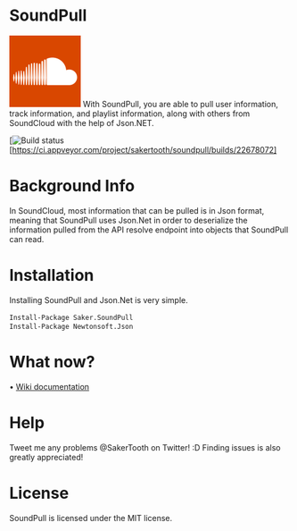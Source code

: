 # SoundPull
<img src="logo.png" width="128" height="128">
With SoundPull, you are able to pull user information, track information, and playlist information, along with others from SoundCloud with the help of Json.NET.

[![Build status](https://ci.appveyor.com/api/projects/status/github/gruntjs/grunt?branch=master&svg=true)[https://ci.appveyor.com/project/sakertooth/soundpull/builds/22678072]

# Background Info
In SoundCloud, most information that can be pulled is in Json format, meaning that SoundPull uses Json.Net in order to deserialize the information pulled from the API resolve endpoint into objects that SoundPull can read.

# Installation

Installing SoundPull and Json.Net is very simple.

```
Install-Package Saker.SoundPull
Install-Package Newtonsoft.Json
```

# What now?
• [Wiki documentation](https://github.com/sakertooth/SoundPull/wiki/Getting-Started)

# Help
Tweet me any problems @SakerTooth on Twitter! :D
Finding issues is also greatly appreciated!

# License
SoundPull is licensed under the MIT license.
